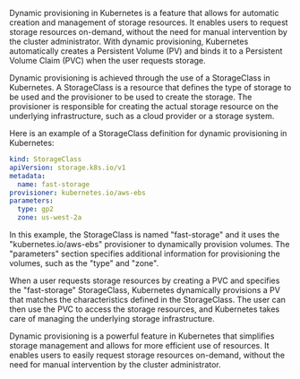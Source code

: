 Dynamic provisioning in Kubernetes is a feature that allows for automatic creation and management of storage resources. It enables users to request storage resources on-demand, without the need for manual intervention by the cluster administrator. With dynamic provisioning, Kubernetes automatically creates a Persistent Volume (PV) and binds it to a Persistent Volume Claim (PVC) when the user requests storage.

Dynamic provisioning is achieved through the use of a StorageClass in Kubernetes. A StorageClass is a resource that defines the type of storage to be used and the provisioner to be used to create the storage. The provisioner is responsible for creating the actual storage resource on the underlying infrastructure, such as a cloud provider or a storage system.

Here is an example of a StorageClass definition for dynamic provisioning in Kubernetes:

```yaml
kind: StorageClass
apiVersion: storage.k8s.io/v1
metadata:
  name: fast-storage
provisioner: kubernetes.io/aws-ebs
parameters:
  type: gp2
  zone: us-west-2a
```

In this example, the StorageClass is named "fast-storage" and it uses the "kubernetes.io/aws-ebs" provisioner to dynamically provision volumes. The "parameters" section specifies additional information for provisioning the volumes, such as the "type" and "zone".

When a user requests storage resources by creating a PVC and specifies the "fast-storage" StorageClass, Kubernetes dynamically provisions a PV that matches the characteristics defined in the StorageClass. The user can then use the PVC to access the storage resources, and Kubernetes takes care of managing the underlying storage infrastructure.

Dynamic provisioning is a powerful feature in Kubernetes that simplifies storage management and allows for more efficient use of resources. It enables users to easily request storage resources on-demand, without the need for manual intervention by the cluster administrator.